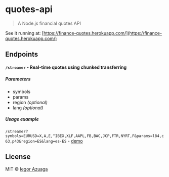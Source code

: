 # quotes-api

> A Node.js financial quotes API

See it running at: [https://finance-quotes.herokuapp.com/](https://finance-quotes.herokuapp.com/)

## Endpoints

#### ``/streamer`` - Real-time quotes using chunked transferring

##### Parameters

- symbols
- params
- region *(optional)*
- lang *(optional)*

##### Usage example

``/streamer?symbols=EURUSD=X,A,E,^IBEX,XLF,AAPL,FB,BAC,JCP,FTR,NYRT,F&params=l84,c63,p43&region=ES&lang=es-ES`` - [demo](https://finance-quotes.herokuapp.com/streamer?symbols=EURUSD=X,A,E,^IBEX,XLF,AAPL,FB,BAC,JCP,FTR,NYRT,F&params=l84,c63,p43&region=ES&lang=es-ES)

## License

MIT © [Iegor Azuaga](https://github.com/iiegor)
